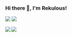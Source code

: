 ### Hi there 👋, I'm Rekulous! 

[![](https://img.shields.io/badge/OS-Linux-informational?style=flat&logo=linux&logoColor=white&color=F0B90D)](https://www.linux.org/)
[![](https://img.shields.io/discord/714146134909648899?label=Discord&message=online?style=flat&logo=discord&logoColor=white&color=6F85D4)](https://discord.gg/FMHY)

<a href="https://github.com/anuraghazra/github-readme-stats">
  <img align="left" src="https://github-readme-stats.vercel.app/api?username=Rekulous&show_icons=true&theme=monokai" />
</a>
<a href="https://github.com/anuraghazra/convoychat">
  <img align="left" src="https://github-readme-stats.vercel.app/api/top-langs/?username=Rekulous&theme=monokai" />
</a>
<!--
**Rekulous/Rekulous** is a ✨ _special_ ✨ repository because its `README.md` (this file) appears on your GitHub profile.

Here are some ideas to get you started:

- 🔭 I’m currently working on ...
- 🌱 I’m currently learning ...
- 👯 I’m looking to collaborate on ...
- 🤔 I’m looking for help with ...
- 💬 Ask me about ...
- 📫 How to reach me: ...
- 😄 Pronouns: ...
- ⚡ Fun fact: ...
-->
